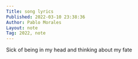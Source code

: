 ```yaml
---
Title: song lyrics
Published: 2022-03-10 23:38:36
Author: Pablo Morales
Layout: note
Tag: 2022, note
---
```

Sick of being in my head and thinking about my fate